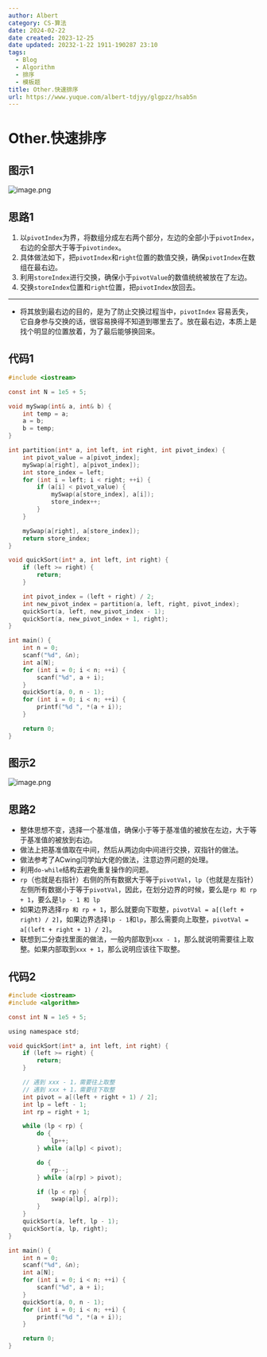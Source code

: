 ```yaml
---
author: Albert
category: CS-算法
date: 2024-02-22
date created: 2023-12-25
date updated: 20232-1-22 1911-190287 23:10
tags:
  - Blog
  - Algorithm
  - 排序
  - 模板题
title: Other.快速排序
url: https://www.yuque.com/albert-tdjyy/glgpzz/hsab5n
---
```


# Other.快速排序

## 图示1

![image.png](http://img-blog-01.oss-cn-shanghai.aliyuncs.com/img/2022-11-27-192952.png)

## 思路1

1. 以`pivotIndex`为界，将数组分成左右两个部分，左边的全部小于`pivotIndex`，右边的全部大于等于`pivotindex`。
2. 具体做法如下，把`pivotIndex`和`right`位置的数值交换，确保`pivotIndex`在数组在最右边。
3. 利用`storeIndex`进行交换，确保小于`pivotValue`的数值统统被放在了左边。
4. 交换`storeIndex`位置和`right`位置，把`pivotIndex`放回去。

---

- 将其放到最右边的目的，是为了防止交换过程当中，`pivotIndex` 容易丢失，它自身参与交换的话，很容易换得不知道到哪里去了。放在最右边，本质上是找个明显的位置放着，为了最后能够换回来。

## 代码1

```c
#include <iostream>

const int N = 1e5 + 5;

void mySwap(int& a, int& b) {
    int temp = a;
    a = b;
    b = temp;
}

int partition(int* a, int left, int right, int pivot_index) {
    int pivot_value = a[pivot_index];
    mySwap(a[right], a[pivot_index]);
    int store_index = left;
    for (int i = left; i < right; ++i) {
        if (a[i] < pivot_value) {
            mySwap(a[store_index], a[i]);
            store_index++;
        }
    }

    mySwap(a[right], a[store_index]);
    return store_index;
}

void quickSort(int* a, int left, int right) {
    if (left >= right) {
        return;
    }

    int pivot_index = (left + right) / 2;
    int new_pivot_index = partition(a, left, right, pivot_index);
    quickSort(a, left, new_pivot_index - 1);
    quickSort(a, new_pivot_index + 1, right);
}

int main() {
    int n = 0;
    scanf("%d", &n);
    int a[N];
    for (int i = 0; i < n; ++i) {
        scanf("%d", a + i);
    }
    quickSort(a, 0, n - 1);
    for (int i = 0; i < n; ++i) {
        printf("%d ", *(a + i));
    }

    return 0;
}
```

## 图示2

![image.png](http://img-blog-01.oss-cn-shanghai.aliyuncs.com/img/2022-11-27-192953.png)

## 思路2

- 整体思想不变，选择一个基准值，确保小于等于基准值的被放在左边，大于等于基准值的被放到右边。
- 做法上把基准值取在中间，然后从两边向中间进行交换，双指针的做法。
- 做法参考了ACwing闫学灿大佬的做法，注意边界问题的处理。
- 利用`do-while`结构去避免重复操作的问题。
- `rp`（也就是右指针）右侧的所有数据大于等于`pivotVal`，`lp`（也就是左指针）左侧所有数据小于等于`pivotVal`，因此，在划分边界的时候，要么是`rp 和 rp + 1`，要么是`lp - 1 和 lp`
- 如果边界选择`rp 和 rp + 1`，那么就要向下取整，`pivotVal = a[(left + right) / 2]`，如果边界选择`lp - 1`和`lp`，那么需要向上取整，`pivotVal = a[(left + right + 1) / 2]`。
- 联想到二分查找里面的做法，一般内部取到`xxx - 1`，那么就说明需要往上取整。如果内部取到`xxx + 1`，那么说明应该往下取整。

## 代码2

```c
#include <iostream>
#include <algorithm>

const int N = 1e5 + 5;

using namespace std;

void quickSort(int* a, int left, int right) {
    if (left >= right) {
        return;
    }

    // 遇到 xxx - 1，需要往上取整
    // 遇到 xxx + 1，需要往下取整
    int pivot = a[(left + right + 1) / 2];
    int lp = left - 1;
    int rp = right + 1;

    while (lp < rp) {
        do {
            lp++;
        } while (a[lp] < pivot);

        do {
            rp--;
        } while (a[rp] > pivot);

        if (lp < rp) {
            swap(a[lp], a[rp]);
        }
    }
    quickSort(a, left, lp - 1);
    quickSort(a, lp, right);
}

int main() {
    int n = 0;
    scanf("%d", &n);
    int a[N];
    for (int i = 0; i < n; ++i) {
        scanf("%d", a + i);
    }
    quickSort(a, 0, n - 1);
    for (int i = 0; i < n; ++i) {
        printf("%d ", *(a + i));
    }

    return 0;
}
```
